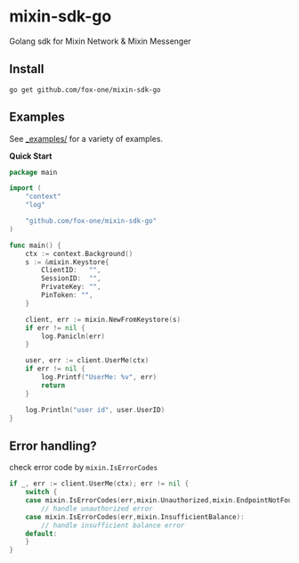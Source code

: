 # mixin-sdk-go
Golang sdk for Mixin Network & Mixin Messenger

## Install

`go get github.com/fox-one/mixin-sdk-go`

## Examples

See [_examples/](https://github.com/fox-one/mixin-sdk-go/blob/master/_examples/) for a variety of examples.

**Quick Start**

```go
package main

import (
	"context"
	"log"

	"github.com/fox-one/mixin-sdk-go"
)

func main() {
	ctx := context.Background()
	s := &mixin.Keystore{
		ClientID:   "",
		SessionID:  "",
		PrivateKey: "",
        PinToken: "",
	}

	client, err := mixin.NewFromKeystore(s)
	if err != nil {
		log.Panicln(err)
	}

	user, err := client.UserMe(ctx)
	if err != nil {
		log.Printf("UserMe: %v", err)
		return
	}

	log.Println("user id", user.UserID)
}
```

## Error handling?

check error code by `mixin.IsErrorCodes`

```go
if _, err := client.UserMe(ctx); err != nil {
    switch {
    case mixin.IsErrorCodes(err,mixin.Unauthorized,mixin.EndpointNotFound):
    	// handle unauthorized error
    case mixin.IsErrorCodes(err,mixin.InsufficientBalance):
        // handle insufficient balance error
    default:
    }
}
```

